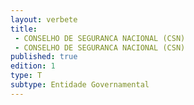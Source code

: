 ```yaml
---
layout: verbete
title:
 - CONSELHO DE SEGURANCA NACIONAL (CSN)
 - CONSELHO DE SEGURANCA NACIONAL (CSN)
published: true
edition: 1  
type: T
subtype: Entidade Governamental
---
```


